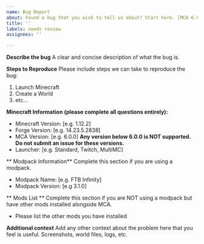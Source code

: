 ```yaml
---
name: Bug Report
about: Found a bug that you wish to tell us about? Start here. [MCA 6.0.0+ ONLY]
title: ''
labels: needs review
assignees: ''

---
```


**Describe the bug**
A clear and concise description of what the bug is.

**Steps to Reproduce**
Please include steps we can take to reproduce the bug:
1. Launch Minecraft
2. Create a World
3. etc...

**Minecraft Information (please complete all questions entirely):**
 - Minecraft Version: [e.g. 1.12.2]
 - Forge Version: [e.g. 14.23.5.2838]
 - MCA Version: [e.g. 6.0.0] **Any version below 6.0.0 is NOT supported. Do not submit an issue for these versions.**
 - Launcher: [e.g. Standard, Twitch, MultiMC]

** Modpack Information**
Complete this section if you are using a modpack.
 - Modpack Name: [e.g. FTB Infinity]
 - Modpack Version: [e.g 3.1.0]

** Mods List **
Complete this section if you are NOT using a modpack but have other mods installed alongside MCA.
 - Please list the other mods you have installed

**Additional context**
Add any other context about the problem here that you feel is useful. Screenshots, world files, logs, etc.
